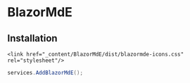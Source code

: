 # BlazorMdE

## Installation

```hmtl
<link href="_content/BlazorMdE/dist/blazormde-icons.css" rel="stylesheet"/>
```

```csharp
services.AddBlazorMdE();
```
